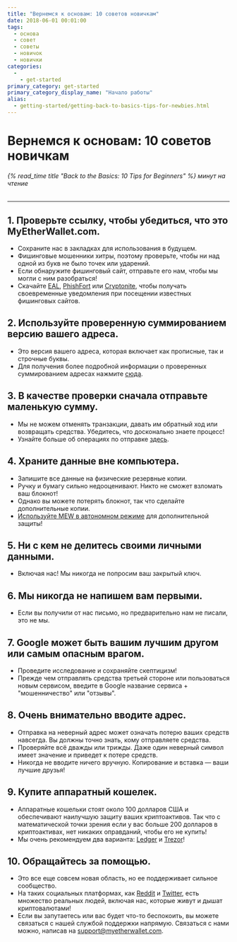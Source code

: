 ```yaml
---
title: "Вернемся к основам: 10 советов новичкам"
date: 2018-06-01 00:01:00
tags:
  - основа
  - совет
  - советы
  - новичок
  - новички
categories:
  - 
    - get-started
primary_category: get-started
primary_category_display_name: "Начало работы"
alias:
  - getting-started/getting-back-to-basics-tips-for-newbies.html
---
```



# **Вернемся к основам: 10 советов новичкам**

###### {% read_time title "Back to the Basics: 10 Tips for Beginners" %} минут на чтение

* * *

## **1. Проверьте ссылку, чтобы убедиться, что это MyEtherWallet.com.**

* Сохраните нас в закладках для использования в будущем.
* Фишинговые мошенники хитры, поэтому проверьте, чтобы ни над одной из букв не было точек или ударений.
* Если обнаружите фишинговый сайт, отправьте его нам, чтобы мы могли с ним разобраться!
* Скачайте [EAL](https://chrome.google.com/webstore/detail/etheraddresslookup/pdknmigbbbhmllnmgdfalmedcmcefdfn), [PhishFort](https://chrome.google.com/webstore/detail/phishfort-protect/bdiohckpogchppdldbckcdjlklanhkfc) или [Cryptonite](https://chrome.google.com/webstore/detail/cryptonite-by-metacert/keghdcpemohlojlglbiegihkljkgnige), чтобы получать своевременные уведомления при посещении известных фишинговых сайтов.

## **2. Используйте проверенную суммированием версию вашего адреса.**

* Это версия вашего адреса, которая включает как прописные, так и строчные буквы.
* Для получения более подробной информации о проверенных суммированием адресах нажмите [сюда](/@@@@@@/common-issues/not-checksummed/).

## **3. В качестве проверки сначала отправьте маленькую сумму.**

* Мы не можем отменять транзакции, давать им обратный ход или возвращать средства. Убедитесь, что досконально знаете процесс!
* Узнайте больше об операциях по отправке [здесь](/@@@@@@/transactions/how-to-send-a-transaction/).

## **4. Храните данные вне компьютера.**

* Запишите все данные на физические резервные копии.
* Ручку и бумагу сильно недооценивают. Никто не сможет взломать ваш блокнот!
* Однако вы можете потерять блокнот, так что сделайте дополнительные копии.
* [Используйте MEW в автономном режиме](/@@@@@@/offline/offline-mew-looks-weird/) для дополнительной защиты!

## **5. Ни с кем не делитесь своими личными данными.**

* Включая нас! Мы никогда не попросим ваш закрытый ключ.

## **6. Мы никогда не напишем вам первыми.**

* Если вы получили от нас письмо, но предварительно нам не писали, это не мы.

## **7. Google может быть вашим лучшим другом или самым опасным врагом.**

* Проведите исследование и сохраняйте скептицизм!
* Прежде чем отправлять средства третьей стороне или пользоваться новым сервисом, введите в Google название сервиса + "мошенничество" или "отзывы".

## **8. Очень внимательно вводите адрес.**

* Отправка на неверный адрес может означать потерю ваших средств навсегда. Вы должны точно знать, кому отправляете средства.
* Проверяйте всё дважды или трижды. Даже один неверный символ имеет значение и приведет к потере средств.
* Никогда не вводите ничего вручную. Копирование и вставка — ваши лучшие друзья!

## **9. Купите аппаратный кошелек.**

* Аппаратные кошельки стоят около 100 долларов США и обеспечивают наилучшую защиту ваших криптоактивов. Так что с математической точки зрения если у вас больше 200 долларов в криптоактивах, нет никаких оправданий, чтобы его не купить!
* Мы очень рекомендуем два варианта: [Ledger](https://www.ledger.com/?r=fa4b) и [Trezor](https://trezor.io/?offer_id=12&aff_id=2029)!

## **10. Обращайтесь за помощью.**

* Это все еще совсем новая область, но ее поддерживает сильное сообщество.
* На таких социальных платформах, как [Reddit](https://www.reddit.com/r/MyEtherWallet/) и [Twitter](https://twitter.com/myetherwallet), есть множество реальных людей, включая нас, которые живут и дышат криптовалютами!
* Если вы запутаетесь или вас будет что-то беспокоить, вы можете связаться с нашей службой поддержки напрямую. Связаться с нами можно, написав на support@myetherwallet.com.